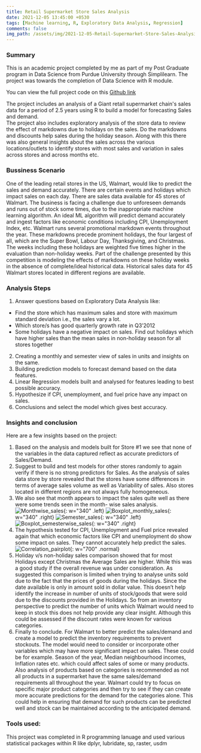 ```yaml
---
title: Retail Supermarket Store Sales Analysis
date: 2021-12-05 13:45:00 +0530 
tags: [Machine learning, R, Exploratory Data Analysis, Regression]
comments: false
img_path: /assets/img/2021-12-05-Retail-Supermarket-Store-Sales-Analysis
---
```


###  Summary
This is an academic project completed by me as part of my Post Graduate program in Data Science from Purdue University through Simplilearn. The project was towards the completion of Data Science with R module.

You can view the full project code on this [Github link](https://github.com/Ransomk/Retail-Supermarket-Store-Sales-Analysis)

The project includes an analysis of a Giant retail supermarket chain's sales data for a period of 2.5 years using R to build a model for forecasting Sales and demand.  
The project also includes exploratory analysis of the store data to review the effect of markdowns due to holidays on the sales. Do the markdowns and discounts help sales during the holiday season. Along with this there was also general insights about the sales across the various locations/outlets to identify stores with most sales and variation in sales across stores and across months etc.

### Bussiness Scenario
One of the leading retail stores in the US, Walmart, would like to predict the sales and demand accurately. There are certain events and holidays which impact sales on each day. There are sales data available for 45 stores of Walmart. The business is facing a challenge due to unforeseen demands and runs out of stock some times, due to the inappropriate machine learning algorithm. An ideal ML algorithm will predict demand accurately and ingest factors like economic conditions including CPI, Unemployment Index, etc.
Walmart runs several promotional markdown events throughout the year. These markdowns precede prominent holidays, the four largest of all, which are the Super Bowl, Labour Day, Thanksgiving, and Christmas. The weeks including these holidays are weighted five times higher in the evaluation than non-holiday weeks. Part of the challenge presented by this competition is modeling the effects of markdowns on these holiday weeks in the absence of complete/ideal historical data. Historical sales data for 45 Walmart stores located in different regions are available.

### Analysis Steps

1. Answer questions based on Exploratory Data Analysis like: 
 - Find the store which has maximum sales and store with maximum standard deviation i.e., the sales vary a lot. 
 - Which store/s has good quarterly growth rate in Q3’2012
 - Some holidays have a negative impact on sales. Find out holidays which have higher sales than the mean sales in non-holiday season for all stores together
2. Creating a monthly and semester view of sales in units and insights on the same.
3. Building prediction models to forecast demand based on the data features.
4. Linear Regression models built and analysed for features leading to best possible accuracy.
5. Hypothesize if CPI, unemployment, and fuel price have any impact on sales.
6. Conclusions and select the model which gives best accuracy.

### Insights and conclusion
Here are a few insights based on the project:
1. Based on the analysis and models built for Store #1 we see that none of the variables in the data captured reflect as accurate predictors of Sales/Demand.
2. Suggest to build and test models for other stores randomly to again verify if there is no strong predictors for Sales. As the analysis of sales data store by store revealed that the stores have some differences in terms of average sales volume as well as Variability of sales. Also stores located in different regions are not always fully homogeneous.
3. We also see that month appears to impact the sales quite well as there were some trends seen in the month- wise sales analysis. <br/>
    ![Monthwise_sales](11-Monthly-Average-Sales.png){: w="340" .left} 
    ![Boxplot_monthly_sales](12-Box-Plot-Monthly-Sales-Analysis.png){: w="340" .right}
    ![Semester_sales](15-Semester-Average-Sales.png){: w="340" .left} 
    ![Boxplot_semesterwise_sales](16-Box-Plot-Semester-Sales-Analysis.png){: w="340" .right}
4. The hypothesis tested for CPI, Unemployment and Fuel price revealed again that which economic factors like CPI and unemployment do show some impact on sales. They cannot accurately help predict the sales.<br/>
    ![Correlation_pairplot](28-Plot-Weekly-Sales-vs-other-variables.png){: w="700" .normal} 
5. Holiday v/s non-holiday sales comparison showed that for most Holidays except Christmas the Average Sales are higher. While this was a good study if the overall revenue was under consideration. As suggested this comparison is limited when trying to analyse units sold due to the fact that the prices of goods during the holidays. Since the date available is only in amount sold in dollar value. This doesn’t help identify the increase in number of units of stock/goods that were sold due to the discounts provided in the Holidays. So from an inventory perspective to predict the number of units which Walmart would need to keep in stock this does not help provide any clear insight. Although this could be assessed if the discount rates were known for various categories.
6. Finally to conclude. For Walmart to better predict the sales/demand and create a model to predict the inventory requirements to prevent stockouts. The model would need to consider or incorporate other variables which may have more significant impact on sales. These could be for example. Season of the year, Median neighbourhood incomes, Inflation rates etc. which could affect sales of some or many products. Also analysis of products based on categories is recommended as not all products in a supermarket have the same sales/demand requirements all throughout the year.
Walmart could try to focus on specific major product categories and then try to see if they can create more accurate predictions for the demand for the categories alone. This could help in ensuring that demand for such products can be predicted well and stock can be maintained according to the anticipated demand.


### Tools used:
This project was completed in R programming lanuage and 
used various statistical packages within R like dplyr, lubridate, sp, raster, usdm
